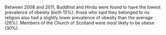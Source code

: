 Between 2008 and 2011, Buddhist and Hindu were found to have the lowest prevalence of obesity (both 15%); those who said they belonged to no religion also had a slightly lower prevalence of obesity than the average (26%). Members of the Church of Scotland were most likely to be obese (30%). 

